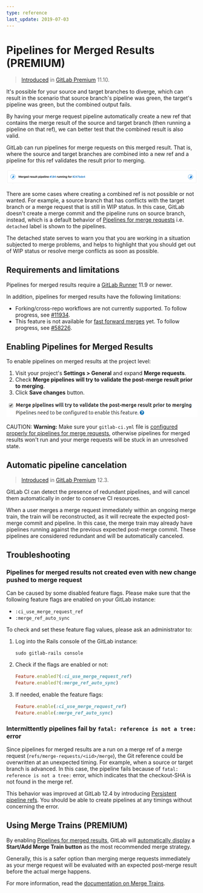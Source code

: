 ```yaml
---
type: reference
last_update: 2019-07-03
---
```


# Pipelines for Merged Results **(PREMIUM)**

> [Introduced](https://gitlab.com/gitlab-org/gitlab/issues/7380) in [GitLab Premium](https://about.gitlab.com/pricing/) 11.10.

It's possible for your source and target branches to diverge, which can result
in the scenario that source branch's pipeline was green, the target's pipeline was green,
but the combined output fails.

By having your merge request pipeline automatically
create a new ref that contains the merge result of the source and target branch
(then running a pipeline on that ref), we can better test that the combined result
is also valid.

GitLab can run pipelines for merge requests
on this merged result. That is, where the source and target branches are combined into a
new ref and a pipeline for this ref validates the result prior to merging.

![Merge request pipeline as the head pipeline](img/merged_result_pipeline_v12_3.png)

There are some cases where creating a combined ref is not possible or not wanted.
For example, a source branch that has conflicts with the target branch
or a merge request that is still in WIP status. In this case,
GitLab doesn't create a merge commit and the pipeline runs on source branch, instead,
which is a default behavior of [Pipelines for merge requests](../index.md)
 i.e. `detached` label is shown to the pipelines.

The detached state serves to warn you that you are working in a situation
subjected to merge problems, and helps to highlight that you should
get out of WIP status or resolve merge conflicts as soon as possible.

## Requirements and limitations

Pipelines for merged results require a [GitLab Runner][runner] 11.9 or newer.

[runner]: https://gitlab.com/gitlab-org/gitlab-runner

In addition, pipelines for merged results have the following limitations:

- Forking/cross-repo workflows are not currently supported. To follow progress,
  see [#11934](https://gitlab.com/gitlab-org/gitlab/issues/11934).
- This feature is not available for
  [fast forward merges](../../../user/project/merge_requests/fast_forward_merge.md) yet.
  To follow progress, see [#58226](https://gitlab.com/gitlab-org/gitlab-foss/issues/58226).

## Enabling Pipelines for Merged Results

To enable pipelines on merged results at the project level:

1. Visit your project's **Settings > General** and expand **Merge requests**.
1. Check **Merge pipelines will try to validate the post-merge result prior to merging**.
1. Click **Save changes** button.

![Merge request pipeline config](img/merge_request_pipeline_config.png)

CAUTION: **Warning:**
Make sure your `gitlab-ci.yml` file is [configured properly for pipelines for merge requests](../index.md#configuring-pipelines-for-merge-requests),
otherwise pipelines for merged results won't run and your merge requests will be stuck in an unresolved state.

## Automatic pipeline cancelation

> [Introduced](https://gitlab.com/gitlab-org/gitlab/issues/12996) in [GitLab Premium](https://about.gitlab.com/pricing/) 12.3.

GitLab CI can detect the presence of redundant pipelines,
and will cancel them automatically in order to conserve CI resources.

When a user merges a merge request immediately within an ongoing merge
train, the train will be reconstructed, as it will recreate the expected
post-merge commit and pipeline. In this case, the merge train may already
have pipelines running against the previous expected post-merge commit.
These pipelines are considered redundant and will be automatically
canceled.

## Troubleshooting

### Pipelines for merged results not created even with new change pushed to merge request

Can be caused by some disabled feature flags. Please make sure that
the following feature flags are enabled on your GitLab instance:

- `:ci_use_merge_request_ref`
- `:merge_ref_auto_sync`

To check and set these feature flag values, please ask an administrator to:

1. Log into the Rails console of the GitLab instance:

   ```shell
   sudo gitlab-rails console
   ```

1. Check if the flags are enabled or not:

   ```ruby
   Feature.enabled?(:ci_use_merge_request_ref)
   Feature.enabled?(:merge_ref_auto_sync)
   ```

1. If needed, enable the feature flags:

   ```ruby
   Feature.enable(:ci_use_merge_request_ref)
   Feature.enable(:merge_ref_auto_sync)
   ```

### Intermittently pipelines fail by `fatal: reference is not a tree:` error

Since pipelines for merged results are a run on a merge ref of a merge request
(`refs/merge-requests/<iid>/merge`), the Git reference could be overwritten at an
unexpected timing. For example, when a source or target branch is advanced.
In this case, the pipeline fails because of `fatal: reference is not a tree:` error,
which indicates that the checkout-SHA is not found in the merge ref.

This behavior was improved at GitLab 12.4 by introducing [Persistent pipeline refs](../../pipelines/index.md#persistent-pipeline-refs).
You should be able to create pipelines at any timings without concerning the error.

## Using Merge Trains **(PREMIUM)**

By enabling [Pipelines for merged results](#pipelines-for-merged-results-premium),
GitLab will [automatically display](merge_trains/index.md#how-to-add-a-merge-request-to-a-merge-train)
a **Start/Add Merge Train button** as the most recommended merge strategy.

Generally, this is a safer option than merging merge requests immediately as your
merge request will be evaluated with an expected post-merge result before the actual
merge happens.

For more information, read the [documentation on Merge Trains](merge_trains/index.md).
